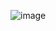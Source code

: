 ![image](https://user-images.githubusercontent.com/36649115/40963689-14710088-685e-11e8-84b8-a9669a2444cf.png)
